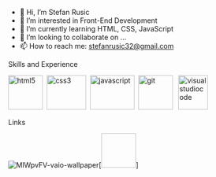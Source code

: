 - 👋 Hi, I’m Stefan Rusic
- 👀 I’m interested in Front-End Development
- 🌱 I’m currently learning HTML, CSS, JavaScript
- 💞️ I’m looking to collaborate on ...
- 📫 How to reach me: stefanrusic32@gmail.com

<!---
rusic1994/rusic1994 is a ✨ special ✨ repository because its `README.md` (this file) appears on your GitHub profile.
You can click the Preview link to take a look at your changes.
--->
Skills and Experience

<img src="https://github.com/rusic1994/Images/blob/main/images/html5-logo.png" alt="html5" height=70px; width="70px;">&nbsp;
<img src="https://github.com/rusic1994/Images/blob/main/images/css3-logo.png/" alt="css3" height=70px; width="80px;">&nbsp;
<img src="https://github.com/rusic1994/Images/blob/main/images/javascript-logo.png" alt="javascript" height=70px; width="90px;">&nbsp;
<img src="https://github.com/rusic1994/Images/blob/main/images/git-logo.png" alt="git" height=70px; width="70px;">&nbsp;&nbsp;
<img src="https://github.com/rusic1994/Images/blob/main/images/vsc-logo.png" alt="visualstudiocode" height=70px; width="60px;">


Links

![MlWpvFV-vaio-wallpaper](https://user-images.githubusercontent.com/90396418/166125964-275ec7cd-0a1d-451d-b5bb-682b46a20975.jpg)[<img height=70px; width="70px;">]
